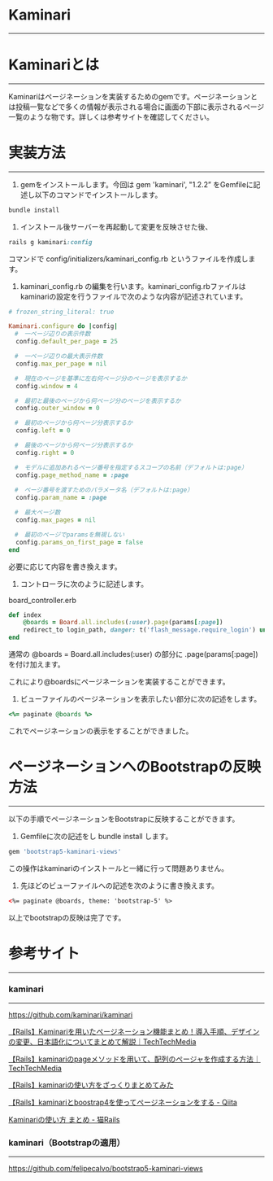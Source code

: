 # Kaminari

---

# Kaminariとは

---

Kaminariはページネーションを実装するためのgemです。ページネーションとは投稿一覧などで多くの情報が表示される場合に画面の下部に表示されるページ一覧のような物です。詳しくは参考サイトを確認してください。

# 実装方法

---

1. gemをインストールします。今回は gem 'kaminari', "1.2.2” をGemfileに記述し以下のコマンドでインストールします。

```ruby
bundle install
```

1. インストール後サーバーを再起動して変更を反映させた後、

```ruby
rails g kaminari:config
```

コマンドで config/initializers/kaminari_config.rb というファイルを作成します。

1. kaminari_config.rb の編集を行います。kaminari_config.rbファイルはkaminariの設定を行うファイルで次のような内容が記述されています。

```ruby
# frozen_string_literal: true

Kaminari.configure do |config|
　#　一ページ辺りの表示件数
  config.default_per_page = 25

　#　一ページ辺りの最大表示件数
  config.max_per_page = nil

　#　現在のページを基準に左右何ページ分のページを表示するか
  config.window = 4

　#　最初と最後のページから何ページ分のページを表示するか
  config.outer_window = 0

　#　最初のページから何ページ分表示するか
  config.left = 0

　#　最後のページから何ページ分表示するか
  config.right = 0

　#　モデルに追加あれるページ番号を指定するスコープの名前（デフォルトは:page）
  config.page_method_name = :page
　
　#　ページ番号を渡すためのパラメータ名（デフォルトは:page）
  config.param_name = :page

　#　最大ページ数
  config.max_pages = nil

　#　最初のページでparamsを無視しない
  config.params_on_first_page = false
end
```

必要に応じて内容を書き換えます。

1. コントローラに次のように記述します。

board_controller.erb

```ruby
def index
    @boards = Board.all.includes(:user).page(params[:page])
    redirect_to login_path, danger: t('flash_message.require_login') unless logged_in?
end
```

通常の @boards = Board.all.includes(:user) の部分に .page(params[:page]) を付け加えます。

これにより@boardsにページネーションを実装することができます。 

1. ビューファイルのページネーションを表示したい部分に次の記述をします。

```ruby
<%= paginate @boards %>
```

これでページネーションの表示をすることができました。

# ページネーションへのBootstrapの反映方法

---

以下の手順でページネーションをBootstrapに反映することができます。

1. Gemfileに次の記述をし bundle install します。

```ruby
gem 'bootstrap5-kaminari-views'
```

この操作はkaminariのインストールと一緒に行って問題ありません。

1. 先ほどのビューファイルへの記述を次のように書き換えます。

```html
<%= paginate @boards, theme: 'bootstrap-5' %>
```

以上でbootstrapの反映は完了です。

# 参考サイト

---

### kaminari

---

https://github.com/kaminari/kaminari

[【Rails】Kaminariを用いたページネーション機能まとめ！導入手順、デザインの変更、日本語化についてまとめて解説｜TechTechMedia](https://techtechmedia.com/pagenation-demo-kaminari/)

[【Rails】kaminariのpageメソッドを用いて、配列のページャを作成する方法｜TechTechMedia](https://techtechmedia.com/page-for-array-kaminari/)

[【Rails】kaminariの使い方をざっくりまとめてみた](https://zenn.dev/yukihaga/articles/3d49208638e397)

[【Rails】kaminariとboostrap4を使ってページネーションをする - Qiita](https://qiita.com/mmaumtjgj/items/771deb2f3da3eecb4f54)

[Kaminariの使い方 まとめ - 猫Rails](https://nekorails.hatenablog.com/entry/2018/10/15/005146)

### kaminari（Bootstrapの適用）

---

https://github.com/felipecalvo/bootstrap5-kaminari-views
